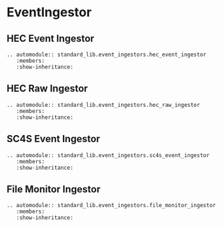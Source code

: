 # EventIngestor

## HEC Event Ingestor

```{eval-rst}
.. automodule:: standard_lib.event_ingestors.hec_event_ingestor
   :members:
   :show-inheritance:
```

## HEC Raw Ingestor

```{eval-rst}
.. automodule:: standard_lib.event_ingestors.hec_raw_ingestor
   :members:
   :show-inheritance:
```

## SC4S Event Ingestor

```{eval-rst}
.. automodule:: standard_lib.event_ingestors.sc4s_event_ingestor
   :members:
   :show-inheritance:
```

## File Monitor Ingestor

```{eval-rst}
.. automodule:: standard_lib.event_ingestors.file_monitor_ingestor
   :members:
   :show-inheritance:
```

